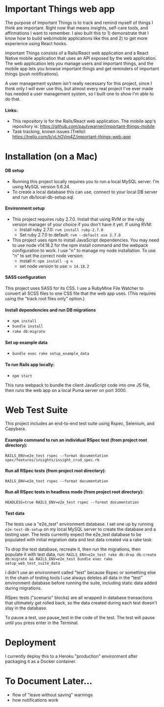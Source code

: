 # Important Things web app

The purpose of Important Things is to track and remind myself of things I think are important. Right now that means insights, self-care tools, and affirmations I want to remember. I also built this to 1) demonstrate that I know how to build web/mobile applications like this and 2) to get more experience using React hooks.

Important Things consists of a Rails/React web application and a React Native mobile application that uses an API exposed by the web application. The web application lets you manage users and important things, and the mobile app lets you browse important things and get reminders of important things (push notifications).

A user management system isn't really necessary for this project, since I think only I will ever use this, but almost every real project I've ever made has needed a user management system, so I built one to show I'm able to do that.

#### Links:
- This repository is for the Rails/React web application. The mobile app's repository is: https://github.com/paulvwarner/important-things-mobile
- Task tracking, known issues (Trello): https://trello.com/b/vLhGVm4Z/important-things-web-app



# Installation (on a Mac)

#### DB setup
- Running this project locally requires you to run a local MySQL server.  I'm using MySQL version 5.6.24.
- To create a local database this can use, connect to your local DB server and run db/local-db-setup.sql.

#### Environment setup
- This project requires ruby 2.7.0.  Install that using RVM or the ruby version manager of your choice if you don't have it yet. If using RVM:
  - Install ruby 2.7.0: `rvm install ruby-2.7.0`
  - Set ruby 2.7.0 to default: `rvm --default use 2.7.0`
- This project uses npm to install JavaScript dependencies. You may need to use node v14.18.2 for the npm install command and the webpack configuration to work. I use "n" to manage my node installation. To use "n" to set the correct node version:
  - install n: `npm install -g n`
  - set node version to use: `n 14.18.2`

#### SASS configuration
This project uses SASS for its CSS.  I use a RubyMine File Watcher to convert all SCSS files to one CSS file that the web app uses.
(This requires using the "track root files only" option.)

#### Install dependencies and run DB migrations
- `npm install`
- `bundle install`
- `rake db:migrate`

#### Set up example data
- `bundle exec rake setup_example_data`

#### To run Rails app locally:
- `npm start`

This runs webpack to bundle the client JavaScript code into one JS file, then runs the web app on a local Puma server on port 3000.



# Web Test Suite

This project includes an end-to-end test suite using Rspec, Selenium, and Capybara.

#### Example command to run an individual RSpec test (from project root directory):
`RAILS_ENV=e2e_test rspec --format documentation spec/features/insights/insight_crud_spec.rb`

#### Run all RSpec tests (from project root directory):
`RAILS_ENV=e2e_test rspec --format documentation`

#### Run all RSpec tests in headless mode (from project root directory):
`HEADLESS=true RAILS_ENV=e2e_test rspec --format documentation`

#### Test data
The tests use a "e2e_test" environment database.  I set one up by running `e2e-test-db-setup` on my local MySQL server to create the database and a testing user.  The tests currently expect the e2e_test database to be populated with initial migration data and test data created via a rake task.

To drop the test database, recreate it, then run the migrations, then populate it with test data, run:
`RAILS_ENV=e2e_test rake db:drop db:create db:migrate && RAILS_ENV=e2e_test bundle exec rake setup_web_test_suite_data`

I didn't use an environment called "test" because Rspec or something else in the chain of testing tools I use always deletes all data in the "test" environment database before running the suite, including static data added during migrations.

RSpec tests ("scenario" blocks) are all wrapped in database transactions that ultimately get rolled back, so the data created during each test doesn't stay in the database.

To pause a test, use pause_test in the code of the test.  The test will pause until you press enter in the Terminal.



# Deployment
I currently deploy this to a Heroku "production" environment after packaging it as a Docker container.



# To Document Later...
- flow of "leave without saving" warnings
- how notifications work
